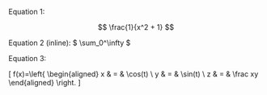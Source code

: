 Equation 1:

$$ \frac{1}{x^2 + 1} $$

Equation 2 (inline):
$ \sum_0^\infty $

Equation 3:

\[ f(x)=\left\{
\begin{aligned}
x & = & \cos(t) \\
y & = & \sin(t) \\
z & = & \frac xy
\end{aligned}
\right.
\]
